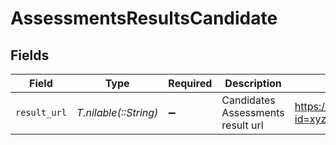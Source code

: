 # AssessmentsResultsCandidate


## Fields

| Field                             | Type                              | Required                          | Description                       | Example                           |
| --------------------------------- | --------------------------------- | --------------------------------- | --------------------------------- | --------------------------------- |
| `result_url`                      | *T.nilable(::String)*             | :heavy_minus_sign:                | Candidates Assessments result url | https://exmaple.com/result?id=xyz |